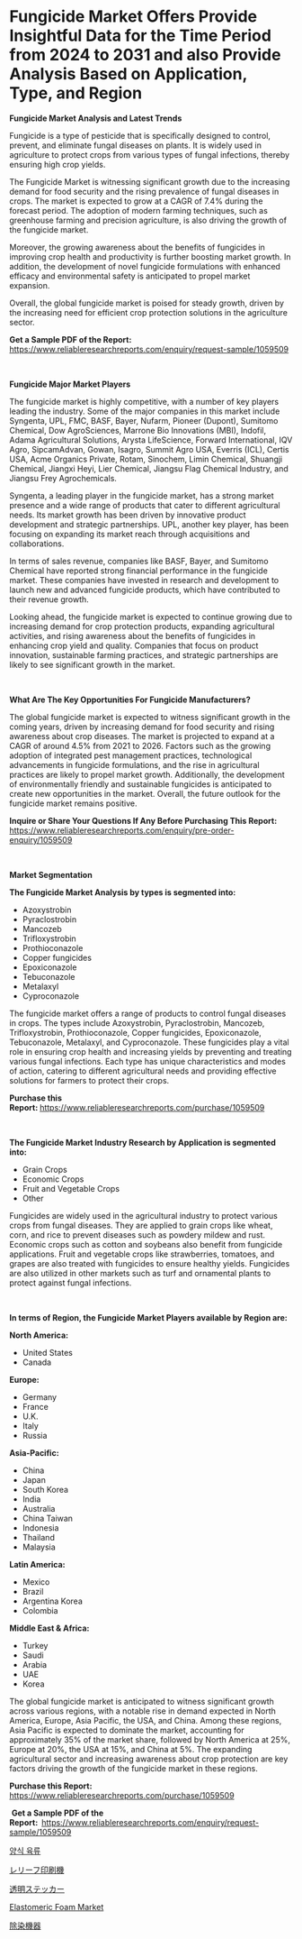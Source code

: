 <p><h1>Fungicide Market Offers Provide Insightful Data for the Time Period from 2024 to 2031 and also Provide Analysis Based on Application, Type, and Region</h1></p><p><strong>Fungicide Market Analysis and Latest Trends</strong></p>
<p><p>Fungicide is a type of pesticide that is specifically designed to control, prevent, and eliminate fungal diseases on plants. It is widely used in agriculture to protect crops from various types of fungal infections, thereby ensuring high crop yields.</p><p>The Fungicide Market is witnessing significant growth due to the increasing demand for food security and the rising prevalence of fungal diseases in crops. The market is expected to grow at a CAGR of 7.4% during the forecast period. The adoption of modern farming techniques, such as greenhouse farming and precision agriculture, is also driving the growth of the fungicide market.</p><p>Moreover, the growing awareness about the benefits of fungicides in improving crop health and productivity is further boosting market growth. In addition, the development of novel fungicide formulations with enhanced efficacy and environmental safety is anticipated to propel market expansion.</p><p>Overall, the global fungicide market is poised for steady growth, driven by the increasing need for efficient crop protection solutions in the agriculture sector.</p></p>
<p><strong>Get a Sample PDF of the Report:&nbsp;</strong> <a href="https://www.reliableresearchreports.com/enquiry/request-sample/1059509">https://www.reliableresearchreports.com/enquiry/request-sample/1059509</a></p>
<p>&nbsp;</p>
<p><strong>Fungicide Major Market Players</strong></p>
<p><p>The fungicide market is highly competitive, with a number of key players leading the industry. Some of the major companies in this market include Syngenta, UPL, FMC, BASF, Bayer, Nufarm, Pioneer (Dupont), Sumitomo Chemical, Dow AgroSciences, Marrone Bio Innovations (MBI), Indofil, Adama Agricultural Solutions, Arysta LifeScience, Forward International, IQV Agro, SipcamAdvan, Gowan, Isagro, Summit Agro USA, Everris (ICL), Certis USA, Acme Organics Private, Rotam, Sinochem, Limin Chemical, Shuangji Chemical, Jiangxi Heyi, Lier Chemical, Jiangsu Flag Chemical Industry, and Jiangsu Frey Agrochemicals.</p><p>Syngenta, a leading player in the fungicide market, has a strong market presence and a wide range of products that cater to different agricultural needs. Its market growth has been driven by innovative product development and strategic partnerships. UPL, another key player, has been focusing on expanding its market reach through acquisitions and collaborations.</p><p>In terms of sales revenue, companies like BASF, Bayer, and Sumitomo Chemical have reported strong financial performance in the fungicide market. These companies have invested in research and development to launch new and advanced fungicide products, which have contributed to their revenue growth.</p><p>Looking ahead, the fungicide market is expected to continue growing due to increasing demand for crop protection products, expanding agricultural activities, and rising awareness about the benefits of fungicides in enhancing crop yield and quality. Companies that focus on product innovation, sustainable farming practices, and strategic partnerships are likely to see significant growth in the market.</p></p>
<p>&nbsp;</p>
<p><strong>What Are The Key Opportunities For Fungicide Manufacturers?</strong></p>
<p><p>The global fungicide market is expected to witness significant growth in the coming years, driven by increasing demand for food security and rising awareness about crop diseases. The market is projected to expand at a CAGR of around 4.5% from 2021 to 2026. Factors such as the growing adoption of integrated pest management practices, technological advancements in fungicide formulations, and the rise in agricultural practices are likely to propel market growth. Additionally, the development of environmentally friendly and sustainable fungicides is anticipated to create new opportunities in the market. Overall, the future outlook for the fungicide market remains positive.</p></p>
<p><strong>Inquire or Share Your Questions If Any Before Purchasing This Report:</strong> <a href="https://www.reliableresearchreports.com/enquiry/pre-order-enquiry/1059509">https://www.reliableresearchreports.com/enquiry/pre-order-enquiry/1059509</a></p>
<p>&nbsp;</p>
<p><strong>Market Segmentation</strong></p>
<p><strong>The Fungicide Market Analysis by types is segmented into:</strong></p>
<p><ul><li>Azoxystrobin</li><li>Pyraclostrobin</li><li>Mancozeb</li><li>Trifloxystrobin</li><li>Prothioconazole</li><li>Copper fungicides</li><li>Epoxiconazole</li><li>Tebuconazole</li><li>Metalaxyl</li><li>Cyproconazole</li></ul></p>
<p><p>The fungicide market offers a range of products to control fungal diseases in crops. The types include Azoxystrobin, Pyraclostrobin, Mancozeb, Trifloxystrobin, Prothioconazole, Copper fungicides, Epoxiconazole, Tebuconazole, Metalaxyl, and Cyproconazole. These fungicides play a vital role in ensuring crop health and increasing yields by preventing and treating various fungal infections. Each type has unique characteristics and modes of action, catering to different agricultural needs and providing effective solutions for farmers to protect their crops.</p></p>
<p><strong>Purchase this Report:&nbsp;</strong><a href="https://www.reliableresearchreports.com/purchase/1059509">https://www.reliableresearchreports.com/purchase/1059509</a></p>
<p>&nbsp;</p>
<p><strong>The Fungicide Market Industry Research by Application is segmented into:</strong></p>
<p><ul><li>Grain Crops</li><li>Economic Crops</li><li>Fruit and Vegetable Crops</li><li>Other</li></ul></p>
<p><p>Fungicides are widely used in the agricultural industry to protect various crops from fungal diseases. They are applied to grain crops like wheat, corn, and rice to prevent diseases such as powdery mildew and rust. Economic crops such as cotton and soybeans also benefit from fungicide applications. Fruit and vegetable crops like strawberries, tomatoes, and grapes are also treated with fungicides to ensure healthy yields. Fungicides are also utilized in other markets such as turf and ornamental plants to protect against fungal infections.</p></p>
<p>&nbsp;</p>
<p><strong>In terms of Region, the Fungicide Market Players available by Region are:</strong></p>
<p>
    <p> <strong> North America: </strong>
        <ul>
            <li>United States</li>
            <li>Canada</li>
        </ul>
        </p> 
    <p> <strong> Europe: </strong>
        <ul>
            <li>Germany</li>
            <li>France</li>
            <li>U.K.</li>
            <li>Italy</li>
            <li>Russia</li>
        </ul>
        </p> 
    <p> <strong> Asia-Pacific: </strong>
        <ul>
            <li>China</li>
            <li>Japan</li>
            <li>South Korea</li>
            <li>India</li>
            <li>Australia</li>
            <li>China Taiwan</li>
            <li>Indonesia</li>
            <li>Thailand</li>
            <li>Malaysia</li>
        </ul>
        </p> 
    <p> <strong> Latin America: </strong>
        <ul>
            <li>Mexico</li>
            <li>Brazil</li>
            <li>Argentina Korea</li>
            <li>Colombia</li>
        </ul>
        </p> 
    <p> <strong> Middle East & Africa: </strong>
        <ul>
            <li>Turkey</li>
            <li>Saudi</li>
            <li>Arabia</li>
            <li>UAE</li>
            <li>Korea</li>
        </ul>
    </p>
    </p>
<p><p>The global fungicide market is anticipated to witness significant growth across various regions, with a notable rise in demand expected in North America, Europe, Asia Pacific, the USA, and China. Among these regions, Asia Pacific is expected to dominate the market, accounting for approximately 35% of the market share, followed by North America at 25%, Europe at 20%, the USA at 15%, and China at 5%. The expanding agricultural sector and increasing awareness about crop protection are key factors driving the growth of the fungicide market in these regions.</p></p>
<p><strong>Purchase this Report: </strong><a href="https://www.reliableresearchreports.com/purchase/1059509">https://www.reliableresearchreports.com/purchase/1059509</a></p>
<p>&nbsp;<strong>Get a Sample PDF of the Report:&nbsp;&nbsp;</strong><a href="https://www.reliableresearchreports.com/enquiry/request-sample/1059509">https://www.reliableresearchreports.com/enquiry/request-sample/1059509</a></p>
<p><strong></strong></p>
<p><p><a href="https://medium.com/@dadanedu33/%ED%9A%A8%EB%AA%A8-%EC%9C%A1%EB%A5%98-%EC%8B%9C%EC%9E%A5-%EC%A2%85%EB%A5%98-%EC%A0%81%EC%9A%A9-%EB%B0%8F-%EC%A7%80%EB%A6%AC%EC%97%90-%EB%8C%80%ED%95%9C-%ED%8F%AC%EA%B4%84%EC%A0%81-%ED%8F%89%EA%B0%80-e9088746618a">양식 육류</a></p><p><a href="https://github.com/hwbcz413288296/Market-Research-Report-List-1/blob/main/9944709193647.md">レリーフ印刷機</a></p><p><a href="https://github.com/efcvopdgkdx128/Market-Research-Report-List-1/blob/main/1288715193646.md">透明ステッカー</a></p><p><a href="https://github.com/Sherrillcrooksxa8i18ucf2m/Market-Research-Report-List-1/blob/main/elastomeric-foam-market.md">Elastomeric Foam Market</a></p><p><a href="https://medium.com/@zackaryhalvorson2023/%E9%99%A4%E6%9F%93%E8%A3%85%E7%BD%AE%E5%B8%82%E5%A0%B4-%E5%B8%82%E5%A0%B4%E3%82%B7%E3%82%A7%E3%82%A2-%E5%B8%82%E5%A0%B4%E5%8B%95%E5%90%91-%E5%B0%86%E6%9D%A5%E3%81%AE%E6%88%90%E9%95%B7%E3%82%92%E6%8E%A2%E3%82%8B-f27f2d5f33b5">除染機器</a></p></p>